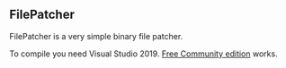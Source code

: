 ## FilePatcher

FilePatcher is a very simple binary file patcher.

To compile you need Visual Studio 2019. [Free Community edition](https://www.visualstudio.com/vs/community/) works.
